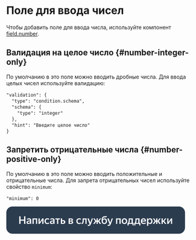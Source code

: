 # Поле для ввода чисел

Чтобы добавить поле для ввода числа, используйте компонент [field.number](../reference/field.number.md).


## Валидация на целое число {#number-integer-only}

По умолчанию в это поле можно вводить дробные числа. Для ввода целых чисел используйте валидацию:

```
"validation": {
  "type": "condition.schema",
  "schema": {
    "type": "integer"
  },
  "hint": "Введите целое число"
}
```


## Запретить отрицательные числа {#number-positive-only}

По умолчанию в это поле можно вводить положительные и отрицательные числа. Для запрета отрицательных чисел используйте свойство `minimum`:

```
"minimum": 0
```


[![](../_images/buttons/contact-support.svg)](../concepts/support.md)
